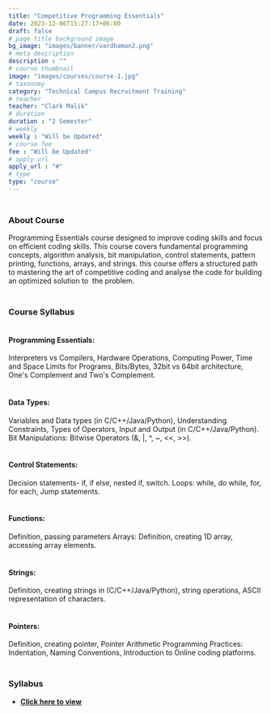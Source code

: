 ```yaml
---
title: "Competitive Programming Essentials"
date: 2023-12-06T15:27:17+06:00
draft: false
# page title background image
bg_image: "images/banner/vardhaman2.png"
# meta description
description : ""
# course thumbnail
image: "images/courses/course-1.jpg"
# taxonomy
category: "Technical Campus Recruitment Training"
# teacher
teacher: "Clark Malik"
# duration
duration : "2 Semester"
# weekly
weekly : "Will be Updated"
# course fee
fee : "Will be Updated"
# apply url
apply_url : "#"
# type
type: "course"
---
```



### <br>About Course 

Programming Essentials course designed to improve coding skills and focus on efficient coding skills. 
This course covers fundamental programming concepts, algorithm analysis, bit manipulation, control 
statements, pattern printing, functions, arrays, and strings. this course offers a structured path to 
mastering the art of competitive coding and analyse the code for building an optimized solution to 
the problem.<br>

### <br>Course Syllabus

#### <br>Programming Essentials: 
Interpreters vs Compilers, Hardware Operations, Computing Power, Time 
and Space Limits for Programs, Bits/Bytes, 32bit vs 64bit architecture, One's Complement and Two's 
Complement.

#### <br>Data Types: 
Variables and Data types (in C/C++/Java/Python), Understanding Constraints, Types of 
Operators, Input and Output (in C/C++/Java/Python).
Bit Manipulations: Bitwise Operators (&, |, ^, ~, <<, >>).

#### <br>Control Statements: 
Decision statements- if, if else, nested if, switch. 
Loops: while, do while, for, for each, Jump statements.

#### <br>Functions: 
Definition, passing parameters
Arrays: Definition, creating 1D array, accessing array elements.

#### <br>Strings: 
Definition, creating strings in (C/C++/Java/Python), string operations, ASCII representation of 
characters.

#### <br>Pointers: 
Definition, creating pointer, Pointer Arithmetic
Programming Practices: Indentation, Naming Conventions, Introduction to Online coding platforms.

### <br>Syllabus


- **[Click here to view](https://drive.google.com/file/d/1YMEkZbmoz4ZzudIRlmf1vJzEyUusqnpF/view?usp=sharing)**

